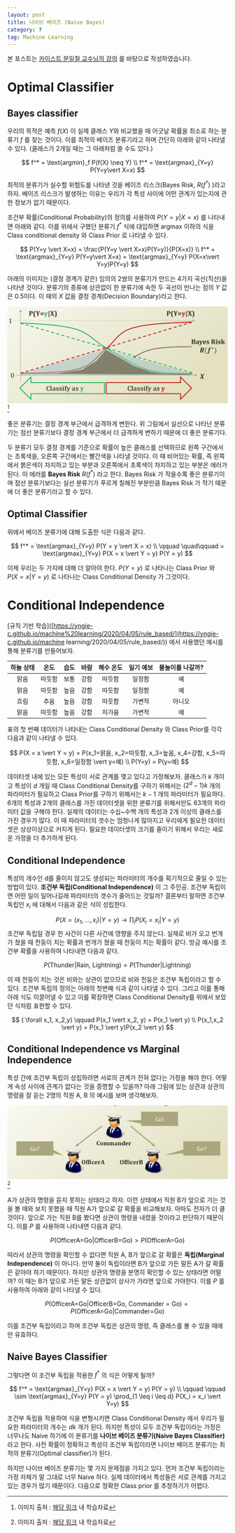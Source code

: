 ```yaml
---
layout: post
title: 나이브 베이즈 (Naive Bayes)
category: ?
tag: Machine Learning
---
```


 본 포스트는 [카이스트 문일철 교수님의 강의](https://www.edwith.org/machinelearning1_17/joinLectures/9738) 를 바탕으로 작성하였습니다.



# Optimal Classifier

## Bayes classifier

우리의 목적은 예측 $f(X)$ 이 실제 클래스 $Y$와 비교했을 때 어긋날 확률을 최소로 하는 분류기 $f$ 를 찾는 것이다. 이를 최적의 베이즈 분류기라고 하며 간단히 아래와 같이 나타낼 수 있다. (클래스가 2개일 때는 그 아래처럼 쓸 수도 있다.)



$$
f^* = \text{argmin}_f P(f(X) \neq Y) \\
f^* = \text{argmax}_{Y=y} P(Y=y\vert X=x)
$$



최적의 분류기가 실수할 위험도를 나타낸 것을 베이즈 리스크(Bayes Risk, $R(f^*)$ )라고 하자. 베이즈 리스크가 발생하는 이유는 우리가 각 특성 사이에 어떤 관계가 있는지에 관한 정보가 없기 때문이다. 

조건부 확률(Conditional Probability)의 정의를 사용하여 $P(Y=y \vert X=x)$ 를 나타내면 아래와 같다. 이를 위에서 구했던 분류기 $f^*$ 식에 대입하면 $\text{argmax}$ 이하의 식을 Class conditional density 와 Class Prior 로 나타낼 수 있다.



$$
P(Y=y \vert X=x) = \frac{P(Y=y \vert X=x)P(Y=y)}{P(X=x)} \\
f^* = \text{argmax}_{Y=y} P(Y=y\vert X=x) = \text{argmax}_{Y=y} P(X=x\vert Y=y)P(Y=y)
$$



아래의 이미지는 (결정 경계가 같은) 임의의 2쌍의 분류기가 만드는 4가지 곡선(직선)을 나타낸 것이다. 분류기의 종류에 상관없이 한 분류기에 속한 두 곡선이 만나는 점의 $Y$ 값은 0.5이다. 이 때의 $X$ 값을 결정 경계(Decision Boundary)라고 한다. 

![optimalClassification](./images/optimalClassification.png) [^1]

좋은 분류기는 결정 경계 부근에서 급격하게 변한다. 위 그림에서 실선으로 나타난 분류기는 점선 분류기보다 결정 경계 부근에서 더 급격하게 변하기 때문에 더 좋은 분류기다.

두 분류기 모두 결정 경계를 기준으로 확률이 높은 클래스를 선택하므로 왼쪽 구간에서는 초록색을, 오른쪽 구간에서는 빨간색을 나타낼 것이다. 이 때 비어있는 확률, 즉 왼쪽에서 붉은색이 차지하고 있는 부분과 오른쪽에서 초록색이 차지하고 있는 부분은 에러가 된다. 이 에러를 **Bayes Risk** $R(f^*)$ 라고 한다. Bayes Risk 가 작을수록 좋은 분류기이며 점선 분류기보다는 실선 분류기가 푸르게 칠해진 부분만큼 Bayes Risk 가 작기 때문에 더 좋은 분류기라고 할 수 있다. 



## Optimal Classifier

위에서 베이즈 분류기에 대해 도출한 식은 다음과 같다.



$$
f^* = \text{argmax}_{Y=y} P(Y = y \vert X = x) \\
\qquad \quad\qquad = \text{argmax}_{Y=y} P(X = x \vert Y = y) P(Y = y)
$$



이제 우리는 두 가지에 대해 더 알아야 한다. $P(Y=y)$ 로 나타나는 Class Prior 와 $P(X = x \vert Y = y)$ 로 나타나는 Class Conditional Density 가 그것이다.



# Conditional Independence

[규칙 기반 학습]([https://yngie-c.github.io/machine%20learning/2020/04/05/rule_based/](https://yngie-c.github.io/machine learning/2020/04/05/rule_based/)) 에서 사용했던 예시를 통해 분류기를 만들어보자.

| 하늘 상태 |  온도  | 습도 | 바람 | 해수 온도 | 일기 예보 | 물놀이를 나갈까? |
| :-------: | :----: | :--: | :--: | :-------: | :-------: | :--------------: |
|   맑음    | 따듯함 | 보통 | 강함 |  따듯함   |  일정함   |        예        |
|   맑음    | 따듯함 | 높음 | 강함 |  따듯함   |  일정함   |        예        |
|   흐림    |  추움  | 높음 | 강함 |  따듯함   |  가변적   |      아니오      |
|   맑음    | 따듯함 | 높음 | 강함 |  차가움   |  가변적   |        예        |

표의 첫 번째 데이터가 나타내는 Class Conditional Density 와 Class Prior를 각각 다음과 같이 나타낼 수 있다.


$$
P(X = x \vert Y = y) = P(x_1=맑음, x_2=따듯함, x_3=높음, x_4=강함, x_5=따듯함, x_6=일정함 
\vert y=예) \\
P(Y=y) = P(y=예)
$$


데이터셋 내에 있는 모든 특성이 서로 관계를 맺고 있다고 가정해보자. 클래스가 $k$ 개이고 특성이 $d$ 개일 때 Class Conditional Density를 구하기 위해서는 $(2^d-1)k$ 개의 파라미터가 필요하고 Class Prior를 구하기 위해서는 $k-1$ 개의 파라미터가 필요하다. 6개의 특성과 2개의 클래스를 가진 데이터셋을 위한 분류기를 위해서만도 63개의 파라미터 값을 구해야 한다. 실제의 데이터는 수십~수백 개의 특성과 2개 이상의 클래스를 가진 경우가 많다. 이 때 파라미터의 갯수는 엄청나게 많아지고 우리에게 필요한 데이터셋은 상상이상으로 커지게 된다. 필요한 데이터셋의 크기를 줄이기 위해서 우리는 새로운 가정을 더 추가하게 된다.



## Conditional Independence

특성의 개수인 d를 줄이지 않고도 생성되는 파라미터의 개수를 획기적으로 줄일 수 있는 방법이 있다. **조건부 독립(Conditional Independence)** 이 그 주인공. 조건부 독립이면 어떤 일이 일어나길래 파라미터의 갯수가 줄어드는 것일까? 결론부터 말하면 조건부 독립인 $x_i$ 에 대해서 다음과 같은 식이 성립한다.


$$
P(X= (x_1, ..., x_i)\vert Y=y) \rightarrow \prod_i P(X_i = x_i \vert Y=y)
$$
조건부 독립일 경우 한 사건이 다른 사건에 영향을 주지 않는다. 실제로 비가 오고 번개가 쳤을 때 천둥이 치는 확률과 번개가 쳤을 때 천둥이 치는 확률이 같다. 방금 예시를 조건부 확률을 사용하여 나타내면 다음과 같다.


$$
P(\text{Thunder} \vert \text{Rain, Lightning}) = P(\text{Thunder} \vert \text{Lightning})
$$


이 때 천둥이 치는 것은 비와는 상관이 없으므로 비와 천둥은 조건부 독립이라고 할 수 있다. 조건부 독립의 정의는 아래의 첫번째 식과 같이 나타낼 수 있다. 그리고 이를 통해 아래 식도 이끌어낼 수 있고 이를 확장하면 Class Conditional Density를 위에서 보았던 식처럼 표현할 수 있다. 


$$
( \forall x_1, x_2,y) \qquad P(x_1 \vert x_2, y) = P(x_1 \vert y) \\
P(x_1,x_2 \vert y) = P(x_1 \vert y)P(x_2 \vert y)
$$


## Conditional Independence vs Marginal Independence

특성 간에 조건부 독립이 성립하려면 서로의 관계가 전혀 없다는 가정을 해야 한다. 어떻게 속성 사이에 관계가 없다는 것을 증명할 수 있을까? 아래 그림에 있는 상관과 상관의 명령을 잘 듣는 2명의 직원 A, B 의 예시를 보며 생각해보자. 

<img src="./images/marg_cond.png" alt="marginal_vs_conditional"  /> [^2]

A가 상관의 명령을 듣지 못하는 상태라고 하자. 이런 상태에서 직원 B가 앞으로 가는 것을 볼 때와 보지 못했을 때 직원 A가 앞으로 갈 확률을 비교해보자. 아마도 전자가 더 클 것이다. 앞으로 가는 직원 B를 봤다면 상관이 명령을 내렸을 것이라고 판단하기 때문이다. 이를 $P$ 를 사용하여 나타내면 다음과 같다.


$$
P(\text{OfficerA=Go} \vert \text{OfficerB=Go}) > P(\text{OfficerA=Go})
$$


따라서 상관의 명령을 확인할 수 없다면 직원 A, B가 앞으로 갈 확률은 **독립(Marginal Independence)** 이 아니다. 만약 둘이 독립이라면 B가 앞으로 가든 말든 A가 갈 확률은 같아야 하기 때문이다. 하지만 상관의 명령을 분명히 확인할 수 있는 상태라면 어떨까? 이 때는 B가 앞으로 가든 말든 상관없이 상사가 가라면 앞으로 가야한다. 이를 $P$ 를 사용하여 아래와 같이 나타낼 수 있다.


$$
P(\text{OfficerA=Go} \vert \text{OfficerB=Go, Commander = Go}) = P(\text{OfficerA=Go} \vert \text{Commander=Go})
$$


이를 조건부 독립이라고 하며 조건부 독립은 상관의 명령, 즉 클래스를 볼 수 있을 때에만 유효하다.

## Naive Bayes Classifier

그렇다면 이 조건부 독립을 적용한 $f^*$ 의 식은 어떻게 될까?


$$
f^* = \text{argmax}_{Y=y} P(X = x \vert Y = y) P(Y = y) \\
\qquad \qquad \sim \text{argmax}_{Y=y} P(Y = y) \prod_{1 \leq i \leq d} P(X_i = x_i \vert Y=y)
$$


조건부 독립을 적용하여 식을 변형시키면 Class Conditional Density 에서 우리가 필요한 파라미터의 개수는 $dk$ 개가 된다. 하지만 특성이 모두 조건부 독립이라는 가정은 너무나도 Naive 하기에 이 분류기를 **나이브 베이즈 분류기(Naive Bayes Classifier)** 라고 한다. 사전 확률이 정확하고 특성이 조건부 독립이라면 나이브 베이즈 분류기는 최적의 분류기(Optimal classifier)가 된다.

하지만 나이브 베이즈 분류기는 몇 가지 문제점을 가지고 있다. 먼저 조건부 독립이라는 가정 자체가 말 그대로 너무 Naive 하다. 실제 데이터에서 특성들은 서로 관계를 가지고 있는 경우가 많기 때문이다. 다음으로 정확한 Class prior 를 추정하기가 어렵다.



[^1]: 이미지 출처 : [해당 링크](https://www.edwith.org/machinelearning1_17/lecture/10585/) 내 학습자료
[^2]: 이미지 출처 : [해당 링크](https://www.edwith.org/machinelearning1_17/lecture/10585/) 내 학습자료